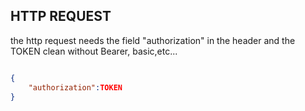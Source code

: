 ## HTTP REQUEST

the http request needs the field "authorization" in the header and the TOKEN clean without Bearer, basic,etc...

```json

{
    "authorization":TOKEN
}

```